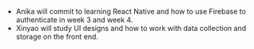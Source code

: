 * Anika will commit to learning React Native and how to use Firebase to authenticate in week 3 and week 4.
* Xinyao will study UI designs and how to work with data collection and storage on the front end. 
